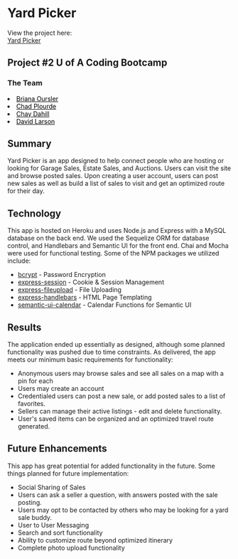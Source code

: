 
<h1>Yard Picker</h1>

View the project here:<br>
<a href="https://yard-picker.herokuapp.com/">Yard Picker</a>

<h2>Project #2 U of A Coding Bootcamp</h2>

<h3>The Team</h3>

<li><a style="color:black" href="https://github.com/Boursler">Briana Oursler</a></li>
<li><a style="color:black" href="https://github.com/Cdplourde">Chad Plourde</a></li> 
<li><a style="color:black" href="https://github.com/cfdahill">Chay Dahill</a></li>
<li><a style="color:black" href="https://github.com/dvdlarson">David Larson</a></li>

<h2>Summary</h2>
<p>Yard Picker is an app designed to help connect people who are hosting or looking for Garage Sales, Estate Sales, and Auctions. Users can visit the site and browse posted sales. Upon creating a user account, users can post new sales as well as build a list of sales to visit and get an optimized route for their day.</p>

<h2>Technology</h2>
<p>This app is hosted on Heroku and uses Node.js and Express with a MySQL database on the back end. We used the Sequelize ORM for database control, and Handlebars and Semantic UI for the front end. Chai and Mocha were used for functional testing. Some of the NPM packages we utilized include:</p>
<ul>
<li><a href="https://www.npmjs.com/package/bcrypt">bcrypt</a> - Password Encryption</li>
<li><a href="https://www.npmjs.com/package/express-session">express-session</a> - Cookie & Session Management</li>
<li><a href="https://www.npmjs.com/package/express-fileupload">express-fileupload</a> - File Uploading</li>
<li><a href="https://www.npmjs.com/package/express-handlebars">express-handlebars</a> - HTML Page Templating</li>
<li><a href="https://www.npmjs.com/package/express-fileupload">semantic-ui-calendar</a> - Calendar Functions for Semantic UI</li>
</ul>

<h2>Results</h2>
<p>The application ended up essentially as designed, although some planned functionality was pushed due to time constraints. As delivered, the app meets our minimum basic requirements for functionality:</p>
<ul>
<li>Anonymous users may browse sales and see all sales on a map with a pin for each</li>
<li>Users may create an account</li>
<li>Credentialed users can post a new sale, or add posted sales to a list of favorites.</li>
<li>Sellers can manage their active listings - edit and delete functionality.</li>
<li>User's saved items can be organized and an optimized travel route generated.</li>
</ul>

<h2>Future Enhancements</h2>
<p>This app has great potential for added functionality in the future. Some things planned for future implementation:</p>
<ul>
<li>Social Sharing of Sales</li>
<li>Users can ask a seller a question, with answers posted with the sale posting.</li>
<li>Users may opt to be contacted by others who may be looking for a yard sale buddy.</li>
<li>User to User Messaging</li>
<li>Search and sort functionality</li>
<li>Ability to customize route beyond optimized itinerary</li>
<li>Complete photo upload functionality</li>

</ul>
